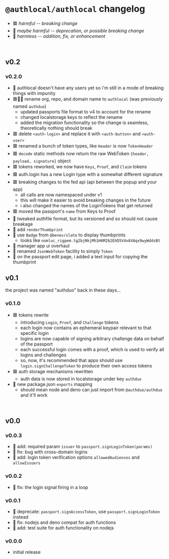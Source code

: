 
# `@authlocal/authlocal` changelog

- 🟥 *harmful -- breaking change*
- 🔶 *maybe harmful -- deprecation, or possible breaking change*
- 🍏 *harmless -- addition, fix, or enhancement*

<br/>

## v0.2

### v0.2.0
- 🧐 authlocal doesn't have any users yet so i'm still in a mode of breaking things with impunity
- 🟥🚨🚨 rename org, repo, and domain name to `authlocal` (was previously named `authduo`)
  - updated passports file format to v4 to account for the rename
  - changed localstorage keys to reflect the rename
  - added the migration functionality so the change is seamless, theoretically nothing should break
- 🟥 delete `<auth-login>` and replace it with `<auth-button>` and `<auth-user>`
- 🟥 renamed a bunch of token types, like `Header` is now `TokenHeader`
- 🟥 `decode` static methods now return the raw WebToken `{header, payload, signature}` object
- 🟥 tokens reworked, we now have `Keys`, `Proof`, and `Claim` tokens
- 🟥 auth.login has a new Login type with a somewhat different signature
- 🟥 breaking changes to the fed api (api between the popup and your app)
  - all calls are now namespaced under v1
  - this will make it easier to avoid breaking changes in the future
  - i also changed the names of the LoginTokens that get returned
- 🟥 moved the passport's `name` from Keys to Proof
- 🔶 tweaked authfile format, but its versioned and so should not cause breakage
- 🍏 add `renderThumbprint`
- 🍏 use `Badge` from `@benev/slate` to display thumbprints
  - looks like `nomluc_rigpem.tg2bjNkjMh1H6M2b2EhD5V4x6XAqx9wyWddsBt`
- 🍏 manager app ui overhaul
- 🍏 renamed `JsonWebToken` facility to simply `Token`
- 🍏 on the passport edit page, i added a text input for copying the thumbprint

## v0.1
the project was named "authduo" back in these days...

### v0.1.0
- 🟥 tokens rewrite
  - introducing `Login`, `Proof`, and `Challenge` tokens
  - each login now contains an ephemeral keypair relevant to that specific login
  - logins are now capable of signing arbitrary challenge data on behalf of the passport
  - each successful login comes with a proof, which is used to verify all logins and challenges
  - so, now, it's recommended that apps should use `login.signChallengeToken` to produce their own access tokens
- 🟥 auth storage mechanisms rewritten
  - auth data is now stored in localstorage under key `authduo`
- 🍏 new package.json `exports` mapping
  - should mean node and deno can just import from `@authduo/authduo` and it'll work

<br/>

## v0.0

### v0.0.3
- 🔶 add: required param `issuer` to `passport.signLoginToken(params)`
- 🍏 fix: bug with cross-domain logins
- 🍏 add: login token verification options `allowedAudiences` and `allowIssuers`

### v0.0.2
- 🍏 fix: the login signal firing in a loop

### v0.0.1
- 🔶 deprecate: `passport.signAccessToken`, use `passport.signLoginToken` instead
- 🍏 fix: nodejs and deno compat for auth functions
- 🍏 add: test suite for auth functionality on nodejs

### v0.0.0
- initial release

